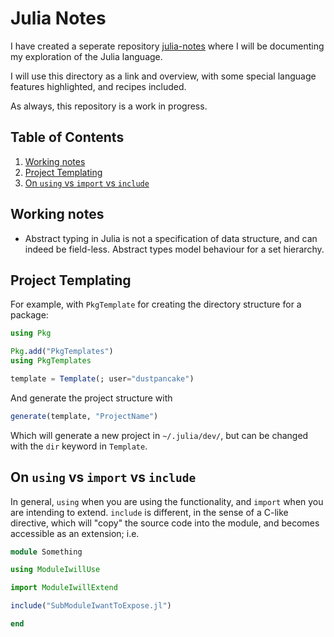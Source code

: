 # Julia Notes

I have created a seperate repository [julia-notes](https://github.com/Dustpancake/julia-resources) where I will be documenting my exploration of the Julia language.

I will use this directory as a link and overview, with some special language features highlighted, and recipes included. 

As always, this repository is a work in progress.

<!--BEGIN TOC-->
## Table of Contents
1. [Working notes](#working-notes)
2. [Project Templating](#project-templating)
3. [On `using` vs `import` vs `include`](#on-using-vs-import-vs-include)

<!--END TOC-->

## Working notes

- Abstract typing in Julia is not a specification of data structure, and can indeed be field-less. Abstract types model behaviour for a set hierarchy.

## Project Templating
For example, with `PkgTemplate` for creating the directory structure for a package:
```jl
using Pkg

Pkg.add("PkgTemplates")
using PkgTemplates

template = Template(; user="dustpancake")
```

And generate the project structure with
```jl
generate(template, "ProjectName")
```
Which will generate a new project in `~/.julia/dev/`, but can be changed with the `dir` keyword in `Template`.

## On `using` vs `import` vs `include`
In general, `using` when you are using the functionality, and `import` when you are intending to extend. `include` is different, in the sense of a C-like directive, which will "copy" the source code into the module, and becomes accessible as an extension; i.e.
```jl
module Something

using ModuleIwillUse

import ModuleIwillExtend

include("SubModuleIwantToExpose.jl")

end
```
